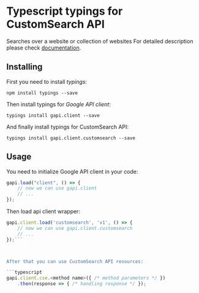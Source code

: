 # Typescript typings for CustomSearch API
Searches over a website or collection of websites
For detailed description please check [documentation](https://developers.google.com/custom-search/v1/using_rest).

## Installing

First you need to install *typings*:
```
npm install typings --save 
```

Then install typings for *Google API client*:
```
typings install gapi.client --save 
```

And finally install typings for CustomSearch API:
```
typings install gapi.client.customsearch --save 
```

## Usage

You need to initialize Google API client in your code:
```typescript
gapi.load("client", () => { 
    // now we can use gapi.client
    // ... 
});
```

Then load api client wrapper:
```typescript
gapi.client.load('customsearch', 'v1', () => {
    // now we can use gapi.client.customsearch
    // ... 
});```



After that you can use CustomSearch API resources:

```typescript
gapi.client.cse.<method name>({ /* method parameters */ })
    .then(response => { /* handling response */ });
```